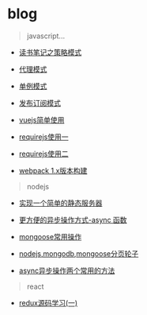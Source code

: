 # blog

> javascript...

- [读书笔记之策略模式](https://segmentfault.com/a/1190000007286881)

- [代理模式](https://segmentfault.com/a/1190000007299517)

- [单例模式](https://segmentfault.com/a/1190000007348712)

- [发布订阅模式](https://segmentfault.com/a/1190000007357192)

- [vuejs简单使用](http://www.jianshu.com/p/7db811a39f7a)

- [requirejs使用一](http://www.jianshu.com/p/6aca1e429019)

- [requirejs使用二](http://www.jianshu.com/p/980e44636267)

- [webpack 1.x版本构建](https://github.com/JianShaw/webpack1.x-demo)

> nodejs

- [实现一个简单的静态服务器](https://github.com/JianShaw/blog/issues/1)

- [更方便的异步操作方式-async 函数](https://github.com/JianShaw/blog/issues/2)

- [mongoose常用操作](https://github.com/JianShaw/blog/issues/3)

- [nodejs,mongodb,mongoose分页轮子](https://github.com/edwardhotchkiss/mongoose-paginate)

- [async异步操作两个常用的方法](https://github.com/JianShaw/blog/issues/4)

> react

- [redux源码学习(一)](https://github.com/JianShaw/blog/issues/5)
